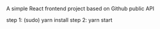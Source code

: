 A simple React frontend project based on Github public API

step 1: (sudo) yarn install 
step 2: yarn start
